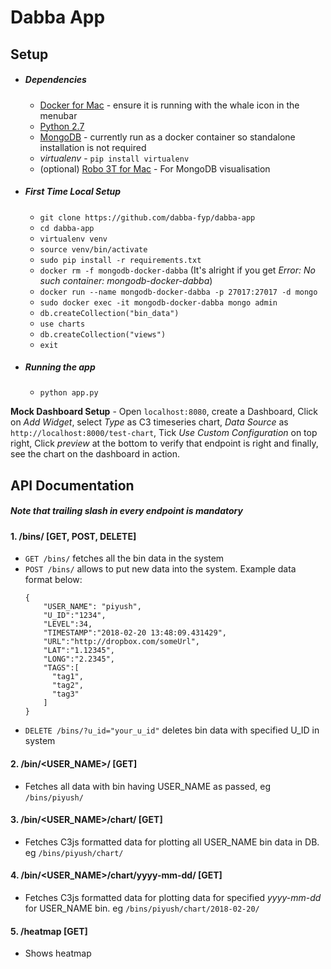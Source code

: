 # Dabba App

## Setup
* ##### Dependencies
    * [Docker for Mac](https://download.docker.com/mac/stable/Docker.dmg) - ensure it is running with the whale icon in the menubar
    * [Python 2.7](https://www.python.org/download/releases/2.7/)
    * [MongoDB](https://www.mongodb.com/) - currently run as a docker container so standalone installation is not required
    * *virtualenv* - `pip install virtualenv`
    * (optional) [Robo 3T for Mac](https://download.robomongo.org/1.2.1/osx/robo3t-1.2.1-darwin-x86_64-3e50a65.dmg) - For MongoDB visualisation

* ##### First Time Local Setup
    * `git clone https://github.com/dabba-fyp/dabba-app`
    * `cd dabba-app`
    * `virtualenv venv`
    * `source venv/bin/activate`
    * `sudo pip install -r requirements.txt`
    * `docker rm -f mongodb-docker-dabba` (It's alright if you get *Error: No such container: mongodb-docker-dabba*)
    * `docker run --name mongodb-docker-dabba -p 27017:27017 -d mongo` 
    * `sudo docker exec -it mongodb-docker-dabba mongo admin`
    * `db.createCollection("bin_data")`
    * `use charts`
    * `db.createCollection("views")`
    * `exit`
* ##### Running the app
    * `python app.py`

**Mock Dashboard Setup** - Open `localhost:8080`, create a Dashboard, Click on *Add Widget*, select *Type* as C3 timeseries chart, *Data Source* as `http://localhost:8000/test-chart`, Tick *Use Custom Configuration* on top right, Click *preview* at the bottom to verify that endpoint is right and finally, see the chart on the dashboard in action.

## API Documentation

##### **Note that trailing slash in every endpoint is mandatory**

#### 1. /bins/ [GET, POST, DELETE]

* `GET /bins/` fetches all the bin data in the system
* `POST /bins/` allows to put new data into the system. Example data format below:
    ```
    { 
        "USER_NAME": "piyush",
        "U_ID":"1234",
        "LEVEL":34,
        "TIMESTAMP":"2018-02-20 13:48:09.431429",
        "URL":"http://dropbox.com/someUrl",
        "LAT":"1.12345",
        "LONG":"2.2345",
        "TAGS":[  
          "tag1",
          "tag2",
          "tag3"
        ]
    }
    
    ```
* `DELETE /bins/?u_id="your_u_id"` deletes bin data with specified U_ID in system

    
    
#### 2. /bin/<USER_NAME>/ [GET]

* Fetches all data with bin having USER_NAME as passed, eg `/bins/piyush/`

#### 3. /bin/<USER_NAME>/chart/ [GET]

* Fetches C3js formatted data for plotting all USER_NAME bin data in DB. eg `/bins/piyush/chart/`

#### 4. /bin/<USER_NAME>/chart/yyyy-mm-dd/ [GET]

* Fetches C3js formatted data for plotting data for specified *yyyy-mm-dd* for USER_NAME bin. eg `/bins/piyush/chart/2018-02-20/`

#### 5. /heatmap [GET]

* Shows heatmap
